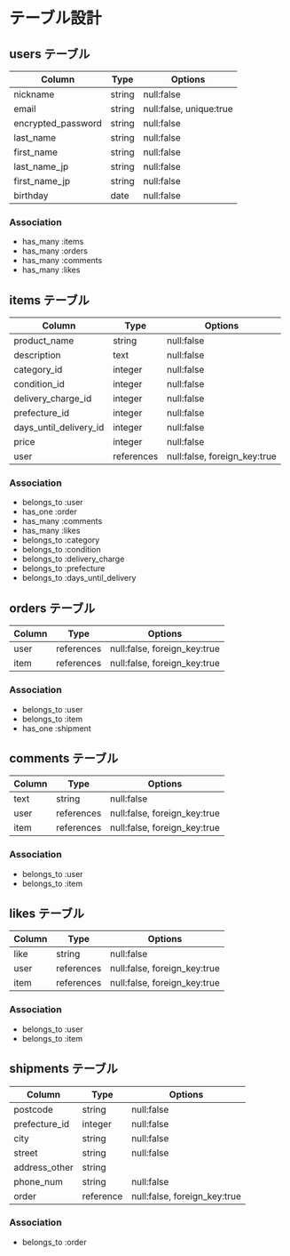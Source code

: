 # テーブル設計

## users テーブル

| Column                  | Type    | Options    |
|------                   |----     |-------     |
| nickname                | string  | null:false |
| email                   | string  | null:false, unique:true |
| encrypted_password      | string  | null:false |
| last_name               | string  | null:false |
| first_name              | string  | null:false |
| last_name_jp            | string  | null:false |
| first_name_jp           | string  | null:false |
| birthday                | date    | null:false |

### Association
- has_many :items
- has_many :orders
- has_many :comments
- has_many :likes

## items テーブル

| Column                 | Type       | Options    |
|------                  |----        |-------     |
| product_name           | string     | null:false |
| description            | text       | null:false |
| category_id            | integer    | null:false |
| condition_id           | integer    | null:false |
| delivery_charge_id     | integer    | null:false |
| prefecture_id          | integer    | null:false |
| days_until_delivery_id | integer    | null:false |
| price                  | integer    | null:false |
| user                   | references | null:false, foreign_key:true |

### Association
- belongs_to :user
- has_one :order
- has_many :comments
- has_many :likes
- belongs_to :category
- belongs_to :condition
- belongs_to :delivery_charge
- belongs_to :prefecture
- belongs_to :days_until_delivery

## orders テーブル
| Column        | Type       | Options    |
|------         |----        |-------     |
| user          | references | null:false, foreign_key:true |
| item          | references | null:false, foreign_key:true |

### Association
- belongs_to :user
- belongs_to :item
- has_one :shipment

## comments テーブル

| Column        | Type       | Options    |
|------         |----        |-------     |
| text          | string     | null:false |
| user          | references | null:false, foreign_key:true |
| item          | references | null:false, foreign_key:true |

### Association
- belongs_to :user
- belongs_to :item

## likes テーブル

| Column        | Type       | Options    |
|------         |----        |-------     |
| like          | string     | null:false |
| user          | references | null:false, foreign_key:true |
| item          | references | null:false, foreign_key:true |

### Association
- belongs_to :user
- belongs_to :item

## shipments テーブル

| Column                | Type       | Options    |
|------                 |----        |-------     |
| postcode              | string     | null:false |
| prefecture_id         | integer    | null:false |
| city                  | string     | null:false |
| street                | string     | null:false |
| address_other         | string     |            |
| phone_num             | string     | null:false |
| order                 | reference  | null:false, foreign_key:true |

### Association
- belongs_to :order